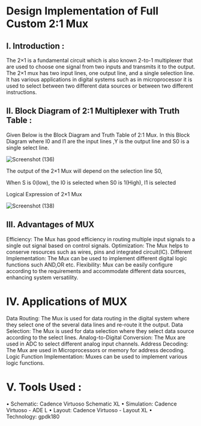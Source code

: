 # Design Implementation of Full Custom 2:1 Mux
<dr>
<dr>
  <dr>
    <dr>
<h2>I. Introduction :</h2>
<dr>The 2×1 is a fundamental circuit which is also known 2-to-1 multiplexer that are used to choose one signal from two inputs and transmits it to the output. The 2×1 mux has two input lines, one output line, and a single selection line. It has various applications in digital systems such as in microprocessor it is used to select between two different data sources or between two different instructions.<dr>
<dr>

<dr>
<h2>II. Block Diagram of 2:1 Multiplexer with Truth Table :</h2>
Given Below is the Block Diagram and Truth Table of 2:1 Mux. In this Block Diagram where I0 and I1 are the input lines ,Y is the output line and S0 is a single select line.

![Screenshot (136)](https://github.com/user-attachments/assets/d5a33469-e12e-4088-b75f-9714cf996d9e)


The output of the 2×1 Mux will depend on the selection line S0,

When S is 0(low), the I0 is selected
when S0 is 1(High), I1 is selected


Logical Expression of 2×1 Mux

![Screenshot (138)](https://github.com/user-attachments/assets/c661971d-8658-4c23-a1d0-6e77eebca7fd)

<h2>III. Advantages of MUX</h2>

Efficiency: The Mux has good efficiency in routing multiple input signals to a single out signal based on control signals.<dr>
Optimization: The Mux helps to conserve resources such as wires, pins and integrated circuit(IC).<dr>
Different Implementation: The Mux can be used to implement different digital logic functions such AND,OR etc.<dr>
Flexibility: Mux can be easily configure according to the requirements and accommodate different data sources, enhancing system versatility.<dr>

<H1>IV. Applications of MUX</H1>

Data Routing: The Mux is used for data routing in the digital system where they select one of the several data lines and re-route it the output.<dr>
Data Selection: The Mux is used for data selection where they select data source according to the select lines.<dr>
Analog-to-Digital Conversion: The Mux are used in ADC to select different analog input channels.<dr>
Address Decoding: The Mux are used in Microprocessors or memory for address decoding.<dr>
Logic Function Implementation: Muxes can be used to implement various logic functions.<dr>


<H1>V. Tools Used :</H1>

• Schematic: Cadence Virtuoso Schematic XL<dr>
• Simulation: Cadence Virtuoso - ADE L<dr>
• Layout: Cadence Virtuoso - Layout XL<dr>
• Technology: gpdk180<dr>




